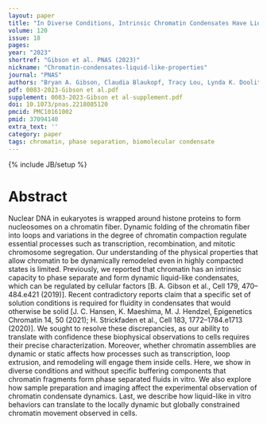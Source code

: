 ```yaml
---
layout: paper
title: "In Diverse Conditions, Intrinsic Chromatin Condensates Have Liquid-like Material Properties"
volume: 120
issue: 18
pages:
year: "2023"
shortref: "Gibson et al. PNAS (2023)"
nickname: "Chromatin-condensates-liquid-like-properties"
journal: "PNAS"
authors: "Bryan A. Gibson, Claudia Blaukopf, Tracy Lou, Lynda K. Doolittle, Ilya J. Finkelstein, Geeta J. Narlikar, Daniel W. Gerlich, Michael K. Rosen "
pdf: 0083-2023-Gibson et al.pdf
supplement: 0083-2023-Gibson et al-supplement.pdf
doi: 10.1073/pnas.2218085120
pmcid: PMC10161002
pmid: 37094140
extra_text: ''
category: paper
tags: chromatin, phase separation, biomolecular condensate
---
```

{% include JB/setup %}

# Abstract
Nuclear DNA in eukaryotes is wrapped around histone proteins to form nucleosomes on a chromatin fiber. Dynamic folding of the chromatin fiber into loops and variations in the degree of chromatin compaction regulate essential processes such as transcription, recombination, and mitotic chromosome segregation. Our understanding of the physical properties that allow chromatin to be dynamically remodeled even in highly compacted states is limited. Previously, we reported that chromatin has an intrinsic capacity to phase separate and form dynamic liquid-like condensates, which can be regulated by cellular factors [B. A. Gibson et al., Cell 179, 470–484.e421 (2019)]. Recent contradictory reports claim that a specific set of solution conditions is required for fluidity in condensates that would otherwise be solid [J. C. Hansen, K. Maeshima, M. J. Hendzel, Epigenetics Chromatin 14, 50 (2021); H. Strickfaden et al., Cell 183, 1772–1784.e1713 (2020)]. We sought to resolve these discrepancies, as our ability to translate with confidence these biophysical observations to cells requires their precise characterization. Moreover, whether chromatin assemblies are dynamic or static affects how processes such as transcription, loop extrusion, and remodeling will engage them inside cells. Here, we show in diverse conditions and without specific buffering components that chromatin fragments form phase separated fluids in vitro. We also explore how sample preparation and imaging affect the experimental observation of chromatin condensate dynamics. Last, we describe how liquid-like in vitro behaviors can translate to the locally dynamic but globally constrained chromatin movement observed in cells.